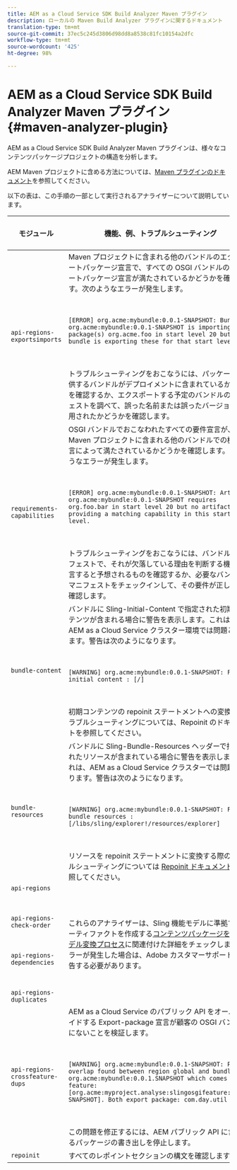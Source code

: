 ```yaml
---
title: AEM as a Cloud Service SDK Build Analyzer Maven プラグイン
description: ローカルの Maven Build Analyzer プラグインに関するドキュメント
translation-type: tm+mt
source-git-commit: 37ec5c245d3806d98dd8a8538c81fc10154a2dfc
workflow-type: tm+mt
source-wordcount: '425'
ht-degree: 98%

---
```



# AEM as a Cloud Service SDK Build Analyzer Maven プラグイン {#maven-analyzer-plugin}

AEM as a Cloud Service SDK Build Analyzer Maven プラグインは、様々なコンテンツパッケージプロジェクトの構造を分析します。

AEM Maven プロジェクトに含める方法については、[Maven プラグインのドキュメント](https://github.com/adobe/aemanalyser-maven-plugin/blob/main/aemanalyser-maven-plugin/README.md)を参照してください。

以下の表は、この手順の一部として実行されるアナライザーについて説明しています。<!-- Note that some are executed in the local SDK, while others are only executed during the Cloud Manager pipeline deployment. -->

| モジュール | 機能、例、トラブルシューティング | ローカル SDK | Cloud Manager |
|---|---|---|---|
| `api-regions-exportsimports` | Maven プロジェクトに含まれる他のバンドルのエクスポートパッケージ宣言で、すべての OSGI バンドルのインポートパッケージ宣言が満たされているかどうかを確認します。次のようなエラーが発生します。 <p> </p> `[ERROR] org.acme:mybundle:0.0.1-SNAPSHOT: Bundle org.acme:mybundle:0.0.1-SNAPSHOT is importing package(s) org.acme.foo in start level 20 but no bundle is exporting these for that start level.`<p> </p>トラブルシューティングをおこなうには、パッケージを提供するバンドルがデプロイメントに含まれているかどうかを確認するか、エクスポートする予定のバンドルのマニフェストを調べて、誤った名前または誤ったバージョンが使用されたかどうかを確認します。 | 可 | 可 |
| `requirements-capabilities` | OSGI バンドルでおこなわれたすべての要件宣言が、Maven プロジェクトに含まれる他のバンドルでの機能宣言によって満たされているかどうかを確認します。次のようなエラーが発生します。 <p> </p> `[ERROR] org.acme:mybundle:0.0.1-SNAPSHOT: Artifact org.acme:mybundle:0.0.1-SNAPSHOT requires org.foo.bar in start level 20 but no artifact is providing a matching capability in this start level.`<p> </p> トラブルシューティングをおこなうには、バンドルのマニフェストで、それが欠落している理由を判断する機能を宣言すると予想されるものを確認するか、必要なバンドルのマニフェストをチェックインして、その要件が正しいかを確認します。 | 可 | 可 |
| `bundle-content` | バンドルに Sling-Initial-Content で指定された初期コンテンツが含まれる場合に警告を表示します。これは、AEM as a Cloud Service クラスター環境では問題となります。警告は次のようになります。 <p> </p> `[WARNING] org.acme:mybundle:0.0.1-SNAPSHOT: Found initial content : [/]` <p> </p>初期コンテンツの repoinit ステートメントへの変換のトラブルシューティングについては、Repoinit のドキュメントを参照してください。 | 可 | 可 |
| `bundle-resources` | バンドルに Sling-Bundle-Resources ヘッダーで指定されたリソースが含まれている場合に警告を表示します。これは、AEM as a Cloud Service クラスターでは問題となります。警告は次のようになります。<p> </p> `[WARNING] org.acme:mybundle:0.0.1-SNAPSHOT: Found bundle resources : [/libs/sling/explorer!/resources/explorer]`<p> </p> リソースを repoinit ステートメントに変換する際のトラブルシューティングについては [Repoinit ドキュメント](https://experienceleague.adobe.com/docs/experience-manager-cloud-service/implementing/developing/aem-project-content-package-structure.html?lang=ja#repo-init)を参照してください。 | 可 | 可 |
| `api-regions`<p> </p>`api-regions-check-order`<p> </p>`api-regions-dependencies`<p> </p>`api-regions-duplicates` | これらのアナライザーは、Sling 機能モデルに準拠するアーティファクトを作成する[コンテンツパッケージを機能モデル変換プロセス](https://experienceleague.adobe.com/docs/experience-manager-cloud-service/implementing/deploying/overview.html?lang=ja#deploying)に関連付けた詳細をチェックします。エラーが発生した場合は、Adobe カスタマーサポートに報告する必要があります。 | 可 | 可 |
| `api-regions-crossfeature-dups` | AEM as a Cloud Service のパブリック API をオーバーライドする Export-package 宣言が顧客の OSGI バンドルにないことを検証します。<p> </p>`[WARNING] org.acme:mybundle:0.0.1-SNAPSHOT: Package overlap found between region global and bundle org.acme:mybundle:0.0.1.SNAPSHOT which comes from feature: [org.acme:myproject.analyse:slingosgifeature:0.0.1-SNAPSHOT]. Both export package: com.day.util`<p> </p>この問題を修正するには、AEM パブリック API に含まれるパッケージの書き出しを停止します。 | 可 | 可 |
| `repoinit` | すべてのレポイントセクションの構文を確認します。 | 可 | 可 |
